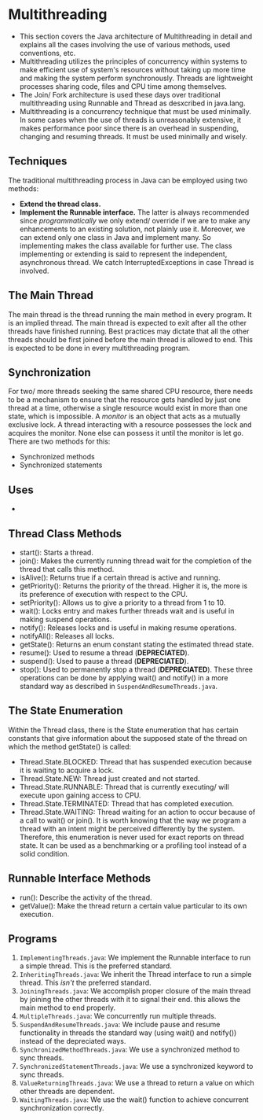# Multithreading

- This section covers the Java architecture of Multithreading in detail and explains all the cases involving the use of various methods, used conventions, etc.
- Multithreading utilizes the principles of concurrency within systems to make efficient use of system's resources without taking up more time and making the system perform synchronously. Threads are lightweight processes sharing code, files and CPU time among themselves.
- The Join/ Fork architecture is used these days over traditional multithreading using Runnable and Thread as desxcribed in java.lang.
- Multithreading is a concurrency technique that must be used minimally. In some cases when the use of threads is unreasonably extensive, it makes performance poor since there is an overhead in suspending, changing and resuming threads. It must be used minimally and wisely.


## Techniques

The traditional multithreading process in Java can be employed using two methods:
- **Extend the thread class.**
- **Implement the Runnable interface.**
The latter is always recommended since *programmatically* we only extend/ override if we are to make any enhancements to an existing solution, not plainly use it. Moreover, we can extend only one class in Java and implement many. So implementing makes the class available for further use.
The class implementing or extending is said to represent the independent, asynchronous thread.
We catch InterruptedExceptions in case Thread is involved.


## The Main Thread

The main thread is the thread running the main method in every program. It is an implied thread.
The main thread is expected to exit after all the other threads have finished running.
Best practices may dictate that all the other threads should be first joined before the main thread is allowed to end. This is expected to be done in every multithreading program.


## Synchronization

For two/ more threads seeking the same shared CPU resource, there needs to be a mechanism to ensure that the resource gets handled by just one thread at a time, otherwise a single resource would exist in more than one state, which is impossible. A *monitor* is an object that acts as a mutually exclusive lock. A thread interacting with a resource possesses the lock and acquires the monitor. None else can possess it until the monitor is let go. There are two methods for this:
- Synchronized methods
- Synchronized statements


## Uses

-


## Thread Class Methods

- start(): Starts a thread.
- join(): Makes the currently running thread wait for the completion of the thread that calls this method.
- isAlive(): Returns true if a certain thread is active and running.
- getPriority(): Returns the priority of the thread. Higher it is, the more is its preference of execution with respect to the CPU.
- setPriority(): Allows us to give a priority to a thread from 1 to 10.
- wait(): Locks entry and makes further threads wait and is useful in making suspend operations.
- notify(): Releases locks and is useful in making resume operations.
- notifyAll(): Releases all locks.
- getState(): Returns an enum constant stating the estimated thread state.
- resume(): Used to resume a thread (**DEPRECIATED**).
- suspend(): Used to pause a thread (**DEPRECIATED**).
- stop(): Used to permanently stop a thread (**DEPRECIATED**). These three operations can be done by applying wait() and notify() in a more standard way as described in `SuspendAndResumeThreads.java`.


## The State Enumeration

Within the Thread class, there is the State enumeration that has certain constants that give information about the supposed state of the thread on which the method getState() is called:
- Thread.State.BLOCKED: Thread that has suspended execution because it is waiting to acquire a lock.
- Thread.State.NEW: Thread just created and not started.
- Thread.State.RUNNABLE: Thread that is currently executing/ will execute upon gaining access to CPU.
- Thread.State.TERMINATED: Thread that has completed execution.
- Thread.State.WAITING: Thread waiting for an action to occur because of a call to wait() or join().
It is worth knowing that the way we program a thread with an intent might be perceived differently by the system. Therefore, this enumeration is never used for exact reports on thread state. It can be used as a benchmarking or a profiling tool instead of a solid condition.


## Runnable Interface Methods

- run(): Describe the activity of the thread.
- getValue(): Make the thread return a certain value particular to its own execution.


## Programs

1. `ImplementingThreads.java`: We implement the Runnable interface to run a simple thread. This is the preferred standard.
1. `InheritingThreads.java`: We inherit the Thread interface to run a simple thread. This *isn't* the preferred standard.
1. `JoiningThreads.java`: We accomplish proper closure of the main thread by joining the other threads with it to signal their end. this allows the main method to end properly.
1. `MultipleThreads.java`: We concurrently run multiple threads.
1. `SuspendAndResumeThreads.java`: We include pause and resume functionality in threads the standard way (using wait() and notify()) instead of the depreciated ways.
1. `SynchronizedMethodThreads.java`: We use a synchronized method to sync threads.
1. `SynchronizedStatementThreads.java`: We use a synchronized keyword to sync threads.
1. `ValueReturningThreads.java`: We use a thread to return a value on which other threads are dependent.
1. `WaitingThreads.java`: We use the wait() function to achieve concurrent synchronization correctly.